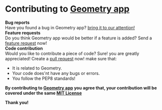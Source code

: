 # Contributing to [Geometry app](https://github.com/Jothin-kumar/Geometry-app)
**Bug reports**  
Have you found a bug in Geometry app? [bring it to our attention!](https://github.com/Jothin-kumar/Geometry-app/issues/new?assignees=&labels=&template=bug_report.md&title=)  
**Feature requests**  
Do you think Geometry app would be better if a feature is added? Send a [feature request](https://github.com/Jothin-kumar/Geometry-app/issues/new?assignees=&labels=&template=feature_request.md&title=) now!  
**Code contribution**  
Would you like to contribute a piece of code? Sure! you are greatly appreciated! Create a [pull request](https://github.com/Jothin-kumar/Geometry-app/pulls) now! make sure that:
 - It is related to Geometry.
 - Your code does'nt have any bugs or errors.
 - You follow the PEP8 standards!  

**By contributing to [Geometry app](https://github.com/Jothin-kumar/Geometry-app) you agree that, your contribution will be covered under the same [MIT License](https://github.com/Jothin-kumar/Geometry-app/blob/master/LICENSE)**

**Thank you!**
